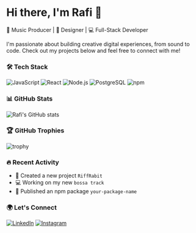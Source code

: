 <!--
**Rafibarides/Rafibarides** is a ✨ _special_ ✨ repository because its `README.md` (this file) appears on your GitHub profile.

Here are some ideas to get you started:

- 🔭 I’m currently working on ...
- 🌱 I’m currently learning ...
- 👯 I’m looking to collaborate on ...
- 🤔 I’m looking for help with ...
- 💬 Ask me about ...
- 📫 How to reach me: ...
- 😄 Pronouns: ...
- ⚡ Fun fact: ...
-->

# Hi there, I'm Rafi 👋

🎵 Music Producer | 🎨 Designer | 💻 Full-Stack Developer

I'm passionate about building creative digital experiences, from sound to code. Check out my projects below and feel free to connect with me!

### 🛠 Tech Stack
![JavaScript](https://img.shields.io/badge/JavaScript-F7DF1E?style=for-the-badge&logo=javascript&logoColor=black)
![React](https://img.shields.io/badge/React-61DAFB?style=for-the-badge&logo=react&logoColor=black)
![Node.js](https://img.shields.io/badge/Node.js-339933?style=for-the-badge&logo=nodedotjs&logoColor=white)
![PostgreSQL](https://img.shields.io/badge/PostgreSQL-316192?style=for-the-badge&logo=postgresql&logoColor=white)
![npm](https://img.shields.io/badge/npm-CB3837?style=for-the-badge&logo=npm&logoColor=white)

### 📊 GitHub Stats
![Rafi's GitHub stats](https://github-readme-stats.vercel.app/api?username=Rafibarides&show_icons=true&theme=radical)

### 🏆 GitHub Trophies
![trophy](https://github-profile-trophy.vercel.app/?username=Rafibarides&theme=radical)

### 🔥 Recent Activity
- 🎉 Created a new project `RiffRabit`
- 💻 Working on my new `bossa track`
- 🚀 Published an npm package `your-package-name`

### 🌍 Let's Connect
[![LinkedIn](https://img.shields.io/badge/LinkedIn-0A66C2?style=for-the-badge&logo=linkedin&logoColor=white)](https://www.linkedin.com/in/rafibarides/)
[![Instagram](https://img.shields.io/badge/Instagram-E4405F?style=for-the-badge&logo=instagram&logoColor=white)](https://www.instagram.com/rafibarides)


